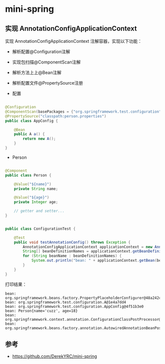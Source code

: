 # mini-spring

## 实现 AnnotationConfigApplicationContext

实现 AnnotationConfigApplicationContext 注解容器，实现以下功能：

- 解析配置@Configuration注解
- 实现包扫描@ComponentScan注解
- 解析方法上上@Bean注解
- 解析配置文件@PropertySource注册

- 配置

```java

@Configuration
@ComponentScan(basePackages = {"org.springframework.test.configuration"})
@PropertySource("classpath:person.properties")
public class AppConfig {

    @Bean
    public A a() {
        return new A();
    }
}
```

- Person

```java

@Component
public class Person {

    @Value("${name}")
    private String name;

    @Value("${age}")
    private Integer age;

    // getter and setter...
}
```

```java

public class ConfigurationTest {

    @Test
    public void testAnnotationConfig() throws Exception {
        AnnotationConfigApplicationContext applicationContext = new AnnotationConfigApplicationContext(AppConfig.class);
        String[] beanDefinitionNames = applicationContext.getBeanDefinitionNames();
        for (String beanName : beanDefinitionNames) {
            System.out.println("bean: " + applicationContext.getBean(beanName));
        }
    }
}

```

打印结果：

```
bean: org.springframework.beans.factory.PropertyPlaceholderConfigurer@48a242ce
bean: org.springframework.test.configuration.A@1e4a7dd4
bean: org.springframework.test.configuration.AppConfig@4f51b3e0
bean: Person{name='cuzz', age=18}
bean: org.springframework.context.annotation.ConfigurationClassPostProcessor@4b9e255
bean: org.springframework.beans.factory.annotation.AutowiredAnnotationBeanPostProcessor@5e57643e

```

## 参考

- https://github.com/DerekYRC/mini-spring 
